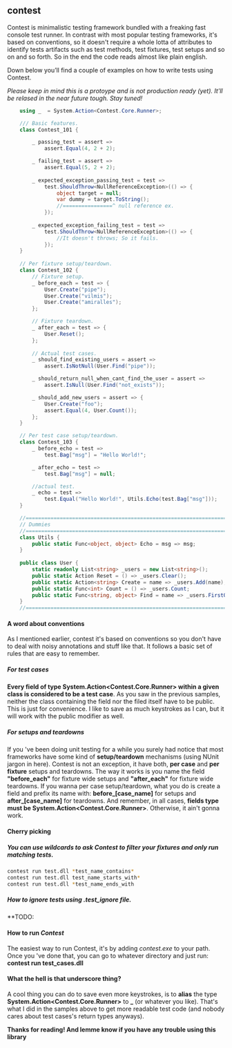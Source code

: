 ## contest
Contest is minimalistic testing framework bundled with a freaking fast console test runner. In contrast with most popular testing frameworks, it's based on conventions, so it doesn't require a whole lotta of attributes to identify tests artifacts such as test methods, test fixtures, test setups and so on and so forth. So in the end the code reads almost like plain english.

Down below you’ll find a couple of examples on how to write tests using Contest.

_Please keep in mind this is a protoype and is not production ready (yet). It'll be relased in the near future tough. Stay tuned!_
```cs
	using _  = System.Action<Contest.Core.Runner>;

    /// Basic features.
    class Contest_101 {

		_ passing_test = assert => 
			assert.Equal(4, 2 + 2);

		_ failing_test = assert =>
			assert.Equal(5, 2 + 2);
	
		_ expected_exception_passing_test = test =>
			test.ShouldThrow<NullReferenceException>(() => {
				object target = null;
				var dummy = target.ToString();
				//================^ null reference ex.
			});
	
		_ expected_exception_failing_test = test =>
			test.ShouldThrow<NullReferenceException>(() => {
				//It doesn't throws; So it fails.
			});
    }
    
    // Per fixture setup/teardown.
    class Contest_102 {
		// Fixture setup.
		_ before_each = test => {
			User.Create("pipe");
			User.Create("vilmis");
			User.Create("amiralles");
		};

		// Fixture teardown.
		_ after_each = test => {
			User.Reset();
		};
		
		// Actual test cases.
		_ should_find_existing_users = assert => 
			assert.IsNotNull(User.Find("pipe"));

		_ should_return_null_when_cant_find_the_user = assert => 
			assert.IsNull(User.Find("not_exists"));

		_ should_add_new_users = assert => {
			User.Create("foo");
			assert.Equal(4, User.Count());
		};
    }

	// Per test case setup/teardown.
	class Contest_103 {
		_ before_echo = test => 
			test.Bag["msg"] = "Hello World!";

		_ after_echo = test => 
			test.Bag["msg"] = null;

        //actual test.
		_ echo = test => 
			test.Equal("Hello World!", Utils.Echo(test.Bag["msg"]));
	}

    //=================================================================
    // Dummies
    //=================================================================
	class Utils {
		public static Func<object, object> Echo = msg => msg;
	}
	
	public class User {	
		static readonly List<string> _users = new List<string>();
		public static Action Reset = () => _users.Clear();
		public static Action<string> Create = name => _users.Add(name);
		public static Func<int> Count = () => _users.Count;
		public static Func<string, object> Find = name => _users.FirstOrDefault(u => u == name);
	}
    //=================================================================
```

		
#### A word about conventions
As I mentioned earlier, contest it's based on conventions so you don't have to deal with noisy annotations and stuff like that. It follows a basic set of rules that are easy to remember.

##### For test cases
**Every field of type System.Action\<Contest.Core.Runner\> within a given class is considered to be a test case**. As you saw in the previous samples, neither the class containing the field nor the filed itself have to be public. This is just for convenience. I like to save as much keystrokes as I can, but it will work with the public modifier as well.

##### For setups and teardowns
If you 've been doing unit testing for a while you surely had notice that most frameworks have some kind of **setup/teardown** mechanisms (using NUnit jargon in here). Contest is not an exception, it have both, **per case** and **per fixture** setups and teardowns. The way it works is you name the field **"before_each"** for fixture wide setups and **"after_each"** for fixture wide teardowns. If you wanna per case setup/teardown, what you do is create a field and prefix its name with: **before_[case_name]** for setups and **after_[case_name]** for teardowns.
And remember, in all cases, **fields type must be System.Action\<Contest.Core.Runner\>**. Otherwise, it ain't gonna work.

#### Cherry picking
##### You can use wildcards to ask Contest to filter your fixtures and only run matching tests.
```bash
contest run test.dll *test_name_contains*
contest run test.dll test_name_starts_with*
contest run test.dll *test_name_ends_with
```

##### How to ignore tests using .test\_ignore file.
**TODO:

#### How to run *Contest*
The easiest way to run Contest, it's by adding _contest.exe_ to your path. Once you 've done that, you can go to whatever directory and just run: **contest run test\_cases.dll**

#### What the hell is that underscore thing?
A cool thing you can do to save even more keystrokes, is to **alias** the type **System.Action\<Contest.Core.Runner\>** to **_** (or whatever you like). That's what I did in the samples above to get more readable test code (and nobody cares about test cases's return types anyways).


**Thanks for reading! And lemme know if you have any trouble using this library**
